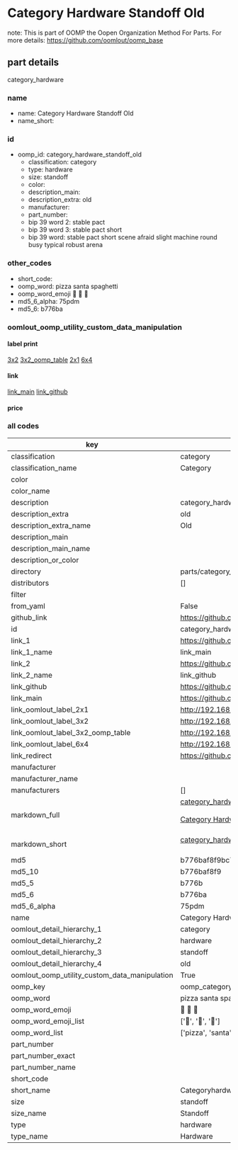 # Category Hardware Standoff Old  

note: This is part of OOMP the Oopen Organization Method For Parts. For more details: https://github.com/oomlout/oomp_base

##  part details
  



category_hardware



### name
* name: Category Hardware Standoff Old
* name_short: 
### id
* oomp_id: category_hardware_standoff_old
  * classification: category
  * type: hardware
  * size: standoff
  * color: 
  * description_main: 
  * description_extra: old
  * manufacturer: 
  * part_number: 
  * bip 39 word 2: stable pact
  * bip 39 word 3: stable pact short
  * bip 39 word: stable pact short scene afraid slight machine round busy typical robust arena

### other_codes
* short_code: 
* oomp_word: pizza santa spaghetti
* oomp_word_emoji :pizza: :santa: :spaghetti:
* md5_6_alpha: 75pdm
* md5_6: b776ba






### oomlout_oomp_utility_custom_data_manipulation
#### label print
[3x2](http://192.168.1.245:1112/?label=oomp%2075pdm)
[3x2_oomp_table](http://192.168.1.108:1112/?label=oomp%2075pdm)
[2x1](http://192.168.1.242:1112/?label=oomp%2075pdm)
[6x4](http://192.168.1.55:1112/?label=oomp%2075pdm)    

#### link

[link_main](https://github.com/oomlout/oomlout_oomp_version_1_messy/tree/main/parts/category_hardware_standoff_old) [link_github](https://github.com/oomlout/oomlout_oomp_version_1_messy/tree/main/parts/category_hardware_standoff_old)                             

#### price







### all codes 
| key | value |  
| --- | --- |  
| classification | category |  
| classification_name | Category |  
| color |  |  
| color_name |  |  
| description | category_hardware |  
| description_extra | old |  
| description_extra_name | Old |  
| description_main |  |  
| description_main_name |  |  
| description_or_color |   |  
| directory | parts/category_hardware_standoff_old |  
| distributors | [] |  
| filter |  |  
| from_yaml | False |  
| github_link | https://github.com/oomlout/oomlout_oomp_part_src/tree/main/parts/category_hardware_standoff_old |  
| id | category_hardware_standoff_old |  
| link_1 | https://github.com/oomlout/oomlout_oomp_version_1_messy/tree/main/parts/category_hardware_standoff_old |  
| link_1_name | link_main |  
| link_2 | https://github.com/oomlout/oomlout_oomp_version_1_messy/tree/main/parts/category_hardware_standoff_old |  
| link_2_name | link_github |  
| link_github | https://github.com/oomlout/oomlout_oomp_version_1_messy/tree/main/parts/category_hardware_standoff_old |  
| link_main | https://github.com/oomlout/oomlout_oomp_version_1_messy/tree/main/parts/category_hardware_standoff_old |  
| link_oomlout_label_2x1 | http://192.168.1.242:1112/?label=oomp%2075pdm |  
| link_oomlout_label_3x2 | http://192.168.1.245:1112/?label=oomp%2075pdm |  
| link_oomlout_label_3x2_oomp_table | http://192.168.1.108:1112/?label=oomp%2075pdm |  
| link_oomlout_label_6x4 | http://192.168.1.55:1112/?label=oomp%2075pdm |  
| link_redirect | https://github.com/oomlout/oomlout_oomp_version_1_messy/tree/main/parts/category_hardware_standoff_old |  
| manufacturer |  |  
| manufacturer_name |  |  
| manufacturers | [] |  
| markdown_full | [category_hardware_standoff_old](none)<br>[](none)<br>[Category Hardware Standoff Old](none)<br><br> |  
| markdown_short | [category_hardware_standoff_old](none)<br><br> |  
| md5 | b776baf8f9bc70b32e824c098da7ae9e |  
| md5_10 | b776baf8f9 |  
| md5_5 | b776b |  
| md5_6 | b776ba |  
| md5_6_alpha | 75pdm |  
| name | Category Hardware Standoff Old |  
| oomlout_detail_hierarchy_1 | category |  
| oomlout_detail_hierarchy_2 | hardware |  
| oomlout_detail_hierarchy_3 | standoff |  
| oomlout_detail_hierarchy_4 | old |  
| oomlout_oomp_utility_custom_data_manipulation | True |  
| oomp_key | oomp_category_hardware_standoff_old |  
| oomp_word | pizza santa spaghetti |  
| oomp_word_emoji | :pizza: :santa: :spaghetti: |  
| oomp_word_emoji_list | [':pizza:', ':santa:', ':spaghetti:'] |  
| oomp_word_list | ['pizza', 'santa', 'spaghetti'] |  
| part_number |  |  
| part_number_exact |  |  
| part_number_name |  |  
| short_code |  |  
| short_name | Categoryhardware |  
| size | standoff |  
| size_name | Standoff |  
| type | hardware |  
| type_name | Hardware |  
